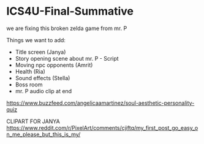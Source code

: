 # ICS4U-Final-Summative

we are fixing this broken zelda game from mr. P

Things we want to add:
- Title screen (Janya)
- Story opening scene about mr. P - Script
- Moving npc opponents (Amrit)
- Health (Ria)
- Sound effects (Stella)
- Boss room 
- mr. P audio clip at end 


https://www.buzzfeed.com/angelicaamartinez/soul-aesthetic-personality-quiz


CLIPART FOR JANYA
https://www.reddit.com/r/PixelArt/comments/cjiftq/my_first_post_go_easy_on_me_please_but_this_is_my/
